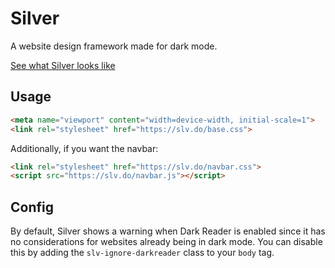 # Silver

A website design framework made for dark mode.

[See what Silver looks like](https://see.slv.do)

## Usage

```HTML
<meta name="viewport" content="width=device-width, initial-scale=1">
<link rel="stylesheet" href="https://slv.do/base.css">
```

Additionally, if you want the navbar:

```HTML
<link rel="stylesheet" href="https://slv.do/navbar.css">
<script src="https://slv.do/navbar.js"></script>
```

## Config

By default, Silver shows a warning when Dark Reader is enabled since it has no considerations for websites already being in dark mode. You can disable this by adding the `slv-ignore-darkreader` class to your `body` tag.
